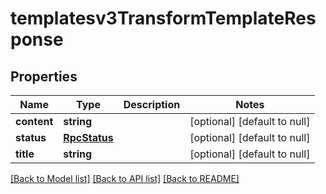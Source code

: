 # templatesv3TransformTemplateResponse

## Properties
Name | Type | Description | Notes
------------ | ------------- | ------------- | -------------
**content** | **string** |  | [optional] [default to null]
**status** | [**RpcStatus**](RpcStatus.md) |  | [optional] [default to null]
**title** | **string** |  | [optional] [default to null]

[[Back to Model list]](../README.md#documentation-for-models) [[Back to API list]](../README.md#documentation-for-api-endpoints) [[Back to README]](../README.md)


